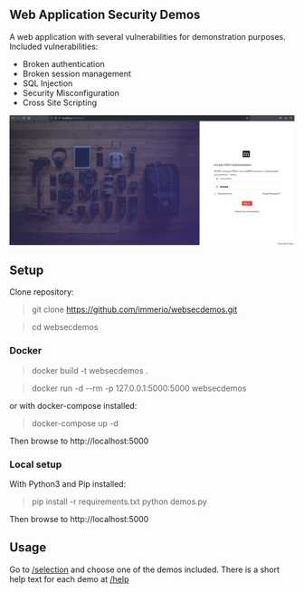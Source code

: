## Web Application Security Demos

A web application with several vulnerabilities for demonstration purposes.
Included vulnerabilities:
- Broken authentication
- Broken session management
- SQL Injection
- Security Misconfiguration
- Cross Site Scripting

[![websecdemos](static/img/readme_header.png)](https://github.com/immerio/websecdemos)

## Setup

Clone repository:

> git clone https://github.com/immerio/websecdemos.git

> cd websecdemos

### Docker
> docker build -t websecdemos .

> docker run -d --rm -p 127.0.0.1:5000:5000 websecdemos

or with docker-compose installed:

> docker-compose up -d

Then browse to http://localhost:5000

### Local setup

With Python3 and Pip installed:

> pip install -r requirements.txt
> python demos.py

Then browse to http://localhost:5000

## Usage
Go to [/selection](http://localhost:5000/selection) and choose one of the demos included. 
There is a short help text for each demo at [/help](http://localhost:5000/help)
